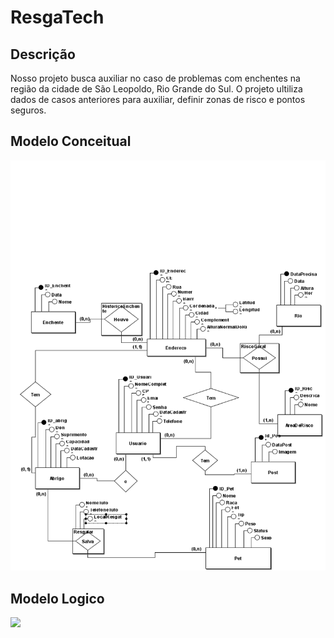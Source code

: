 # ResgaTech

## Descrição
Nosso projeto busca auxiliar no caso de problemas com enchentes na região da cidade de São Leopoldo, Rio Grande do Sul.
O projeto ultiliza dados de casos anteriores para auxiliar, definir zonas de risco e pontos seguros.

## Modelo Conceitual
<img src="https://github.com/riansantos21/P.I/blob/main/BrModelo/Pi-Conceitual.png">

## Modelo Logico
<img src="(https://github.com/riansantos21/P.I/blob/main/BrModelo/PI_Logico.png)">


